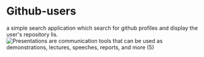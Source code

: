 # Github-users
a simple search application which search for github profiles and display the user's repository lis. 
![Presentations are communication tools that can be used as demonstrations, lectures, speeches, reports, and more  (5)](https://user-images.githubusercontent.com/51732590/185935235-ae6105de-fa17-4bb7-967a-64d43432f728.png)
